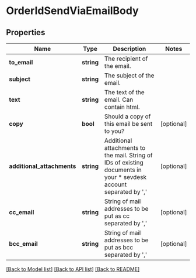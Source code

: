 # OrderIdSendViaEmailBody

## Properties
Name | Type | Description | Notes
------------ | ------------- | ------------- | -------------
**to_email** | **string** | The recipient of the email. | 
**subject** | **string** | The subject of the email. | 
**text** | **string** | The text of the email. Can contain html. | 
**copy** | **bool** | Should a copy of this email be sent to you? | [optional] 
**additional_attachments** | **string** | Additional attachments to the mail. String of IDs of existing documents in your       *                      sevdesk account separated by &#x27;,&#x27; | [optional] 
**cc_email** | **string** | String of mail addresses to be put as cc separated by &#x27;,&#x27; | [optional] 
**bcc_email** | **string** | String of mail addresses to be put as bcc separated by &#x27;,&#x27; | [optional] 

[[Back to Model list]](../../README.md#documentation-for-models) [[Back to API list]](../../README.md#documentation-for-api-endpoints) [[Back to README]](../../README.md)

